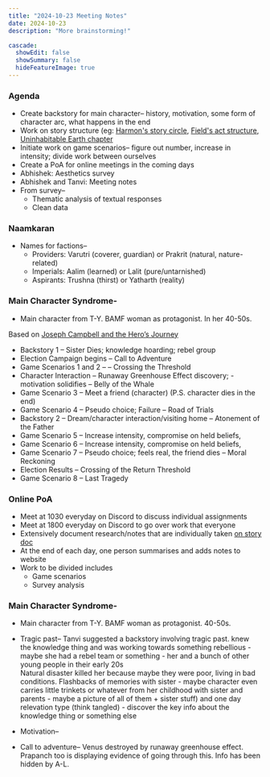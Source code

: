 ```yaml
---
title: "2024-10-23 Meeting Notes"
date: 2024-10-23
description: "More brainstorming!"

cascade:
  showEdit: false
  showSummary: false
  hideFeatureImage: true
---
```


### Agenda
- Create backstory for main character– history, motivation, some form of character arc, what happens in the end
- Work on story structure (eg: [Harmon's story circle](https://blog.reedsy.com/guide/story-structure/dan-harmon-story-circle/), [Field's act structure](https://www.how-to-write-a-book-now.com/Syd-Field.html#:~:text=In%20using%20a%203%2Dact,long%20as%20the%20other%20two), [Uninhabitable Earth chapter](https://www.crisrieder.org/thejourney/wp-content/uploads/2019/05/The-Uninhabitable-Earth-David-Wallace-Wells.pdf)
- Initiate work on game scenarios– figure out number, increase in intensity; divide work between ourselves
- Create a PoA for online meetings in the coming days
- Abhishek: Aesthetics survey
- Abhishek and Tanvi: Meeting notes
- From survey–
  - Thematic analysis of textual responses
  - Clean data

### Naamkaran

- Names for factions–
  - Providers: Varutri (coverer, guardian) or Prakrit (natural, nature-related)
  - Imperials: Aalim (learned) or Lalit (pure/untarnished)
  - Aspirants: Trushna (thirst) or Yatharth (reality)

### Main Character Syndrome-
- Main character from T-Y. BAMF woman as protagonist. In her 40-50s.

Based on [Joseph Campbell and the Hero’s Journey](https://www.masterclass.com/articles/writing-101-what-is-the-heros-journey#6UWvL8cDzsbpOVbOL5VRyL)

- Backstory 1 – Sister Dies; knowledge hoarding; rebel group 
- Election Campaign begins – Call to Adventure
- Game Scenarios 1 and 2  –  – Crossing the Threshold 
- Character Interaction – Runaway Greenhouse Effect discovery; - motivation solidifies – Belly of the Whale
- Game Scenario 3 – Meet a friend (character) (P.S. character dies in the end)
- Game Scenario 4 – Pseudo choice; Failure – Road of Trials
- Backstory 2 – Dream/character interaction/visiting home – Atonement of the Father
- Game Scenario 5 – Increase intensity, compromise on held beliefs, 
- Game Scenario 6 – Increase intensity, compromise on held beliefs, 
- Game Scenario 7 – Pseudo choice; feels real, the friend dies – Moral Reckoning
- Election Results – Crossing of the Return Threshold
- Game Scenario 8 – Last Tragedy
 
### Online PoA
- Meet at 1030 everyday on Discord to discuss individual assignments
- Meet at 1800 everyday on Discord to go over work that everyone
- Extensively document research/notes that are individually taken [on story doc](https://docs.google.com/document/d/17cpCkUV-5KoKnTOIkNQ15qG8pGS_GusekpGKpQXAGhQ/edit?tab=t.0#heading=h.d9dqn3g74rps)
- At the end of each day, one person summarises and adds notes to website
- Work to be divided includes
  - Game scenarios
  - Survey analysis

### Main Character Syndrome-
- Main character from T-Y. BAMF woman as protagonist. 40-50s.
- Tragic past– Tanvi suggested a backstory involving tragic past. knew the knowledge thing and was working towards something rebellious - maybe she had a rebel team or something - her and a bunch of other young people in their early 20s  
Natural disaster killed her because maybe they were poor, living in bad conditions. Flashbacks of memories with sister - maybe character even carries little trinkets or whatever from her childhood with sister and parents - maybe a picture of all of them + sister stuff) and one day relevation type (think tangled) - discover the key info about the knowledge thing or something else 

- Motivation–
- Call to adventure– Venus destroyed by runaway greenhouse effect. Prapanch too is displaying evidence of going through this. Info has been hidden by A-L.